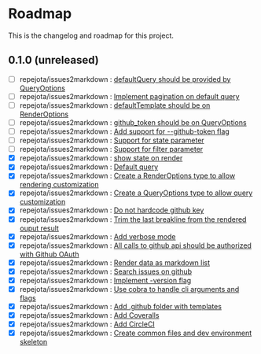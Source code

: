 Roadmap
=======

This is the changelog and roadmap for this project.

0.1.0 (unreleased)
------------------
- [ ] repejota/issues2markdown : [defaultQuery should be provided by QueryOptions](https://github.com/repejota/issues2markdown/issues/37)
- [ ] repejota/issues2markdown : [Implement pagination on default query](https://github.com/repejota/issues2markdown/issues/35)
- [ ] repejota/issues2markdown : [defaultTemplate should be on RenderOptions](https://github.com/repejota/issues2markdown/issues/34)
- [ ] repejota/issues2markdown : [github_token should be on QueryOptions](https://github.com/repejota/issues2markdown/issues/33)
- [ ] repejota/issues2markdown : [Add support for --github-token flag](https://github.com/repejota/issues2markdown/issues/32)
- [ ] repejota/issues2markdown : [Support for state parameter](https://github.com/repejota/issues2markdown/issues/31)
- [ ] repejota/issues2markdown : [Support for filter parameter](https://github.com/repejota/issues2markdown/issues/30)
- [x] repejota/issues2markdown : [show state on render ](https://github.com/repejota/issues2markdown/issues/29)
- [x] repejota/issues2markdown : [Default query ](https://github.com/repejota/issues2markdown/issues/28)
- [x] repejota/issues2markdown : [Create a RenderOptions type to allow rendering customization](https://github.com/repejota/issues2markdown/issues/25)
- [x] repejota/issues2markdown : [Create a QueryOptions type to allow query customization](https://github.com/repejota/issues2markdown/issues/24)
- [x] repejota/issues2markdown : [Do not hardcode github key](https://github.com/repejota/issues2markdown/issues/23)
- [x] repejota/issues2markdown : [Trim the last breakline from the rendered ouput result](https://github.com/repejota/issues2markdown/issues/20)
- [x] repejota/issues2markdown : [Add verbose mode](https://github.com/repejota/issues2markdown/issues/19)
- [x] repejota/issues2markdown : [All calls to github api should be authorized with Github OAuth](https://github.com/repejota/issues2markdown/issues/17)
- [x] repejota/issues2markdown : [Render data as markdown list](https://github.com/repejota/issues2markdown/issues/12)
- [x] repejota/issues2markdown : [Search issues on github](https://github.com/repejota/issues2markdown/issues/11)
- [x] repejota/issues2markdown : [Implement -version flag](https://github.com/repejota/issues2markdown/issues/10)
- [x] repejota/issues2markdown : [Use cobra to handle cli arguments and flags](https://github.com/repejota/issues2markdown/issues/9)
- [x] repejota/issues2markdown : [Add .github folder with templates](https://github.com/repejota/issues2markdown/issues/4)
- [x] repejota/issues2markdown : [Add Coveralls](https://github.com/repejota/issues2markdown/issues/3)
- [x] repejota/issues2markdown : [Add CircleCI](https://github.com/repejota/issues2markdown/issues/2)
- [x] repejota/issues2markdown : [ Create common files and dev environment skeleton](https://github.com/repejota/issues2markdown/issues/1)